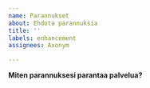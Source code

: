 ```yaml
---
name: Parannukset
about: Ehdota parannuksia
title: ''
labels: enhancement
assignees: Axonym

---
```


**Miten parannuksesi parantaa palvelua?**
